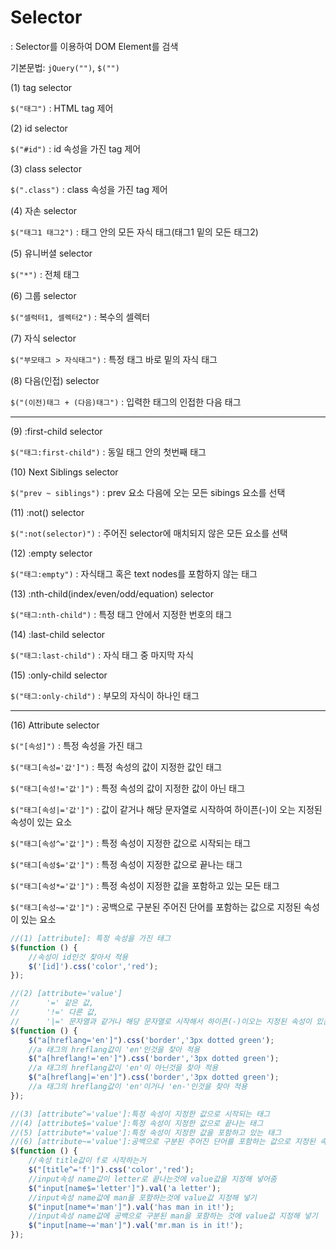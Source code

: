 # Selector

: Selector를 이용하여 DOM Element를 검색

기본문법: `jQuery("")`,  `$("")`



(1) tag selector

`$("태그")` : HTML tag 제어

(2) id selector

`$("#id")` : id 속성을 가진 tag 제어

(3) class selector

`$(".class")` : class 속성을 가진 tag 제어

(4) 자손 selector

`$("태그1 태그2")` : 태그 안의 모든 자식 태그(태그1 밑의 모든 태그2)

(5) 유니버셜 selector

`$("*")` :  전체 태그

(6) 그룹 selector

`$("셀럭터1, 셀렉터2")` : 복수의 셀렉터

(7) 자식 selector

`$("부모태그 > 자식태그")` : 특정 태그 바로 밑의 자식 태그 

(8) 다음(인접) selector

`$("(이전)태그 + (다음)태그")` : 입력한 태그의 인접한 다음 태그

---

(9) :first-child selector

`$("태그:first-child")` :  동일 태그 안의 첫번째 태그

(10) Next Siblings selector

`$("prev ~ siblings")` : prev 요소 다음에 오는 모든 sibings 요소를 선택

(11) :not() selector

`$(":not(selector)")` : 주어진 selector에 매치되지 않은 모든 요소를 선택

(12) :empty selector

`$("태그:empty")` : 자식태그 혹은 text nodes를 포함하지 않는 태그

(13) :nth-child(index/even/odd/equation) selector

`$("태그:nth-child")` : 특정 태그 안에서 지정한 번호의 태그

(14) :last-child selector

`$("태그:last-child")` : 자식 태그 중 마지막 자식 

(15) :only-child selector

`$("태그:only-child")` : 부모의 자식이 하나인 태그

---

(16) Attribute selector

`$("[속성]")` :  특정 속성을 가진 태그

`$("태그[속성='값']")` : 특정 속성의 값이 지정한 값인 태그

`$("태그[속성!='값']")` : 특정 속성의 값이 지정한 값이 아닌 태그

`$("태그[속성|='값']")` : 값이 같거나 해당 문자열로 시작하여 하이픈(-)이 오는 지정된 속성이 있는 요소

`$("태그[속성^='값']")` : 특정 속성이 지정한 값으로 시작되는 태그

`$("태그[속성$='값']")` : 특정 속성이 지정한 값으로 끝나는 태그

`$("태그[속성*='값']")` : 특정 속성이 지정한 값을 포함하고 있는 모든 태그

`$("태그[속성~='값']")` : 공백으로 구분된 주어진 단어를 포함하는 값으로 지정된 속성이 있는 요소

```javascript
//(1) [attribute]: 특정 속성을 가진 태그
$(function () {
    //속성이 id인것 찾아서 적용
    $('[id]').css('color','red');
});

//(2) [attribute='value']
//    	'=' 같은 값,
//    	'!=' 다른 값,
//    	'|=' 문자열과 같거나 해당 문자열로 시작해서 하이픈(-)이오는 지정된 속성이 있는 요소
$(function () {
    $("a[hreflang='en']").css('border','3px dotted green');
    //a 태그의 hreflang값이 'en'인것을 찾아 적용
    $("a[hreflang!='en']").css('border','3px dotted green');
    //a 태그의 hreflang값이 'en'이 아닌것을 찾아 적용
    $("a[hreflang|='en']").css('border','3px dotted green');
    //a 태그의 hreflang값이 'en'이거나 'en-'인것을 찾아 적용
});

//(3) [attribute^='value']:특정 속성이 지정한 값으로 시작되는 태그
//(4) [attribute$='value']:특정 속성이 지정한 값으로 끝나는 태그
//(5) [attribute*='value']:특정 속성이 지정한 값을 포함하고 있는 태그
//(6) [attribute~='value']:공백으로 구분된 주어진 단어를 포함하는 값으로 지정된 속성이 있는 요소
$(function () {
    //속성 title값이 f로 시작하는거
    $("[title^='f']").css('color','red');
    //input속성 name값이 letter로 끝나는것에 value값을 지정해 넣어줌
    $("input[name$='letter']").val('a letter');
    //input속성 name값에 man을 포함하는것에 value값 지정해 넣기
    $("input[name*='man']").val('has man in it!');
    //input속성 name값에 공백으로 구분된 man을 포함하는 것에 value값 지정해 넣기
    $("input[name~='man']").val('mr.man is in it!');
});
```



